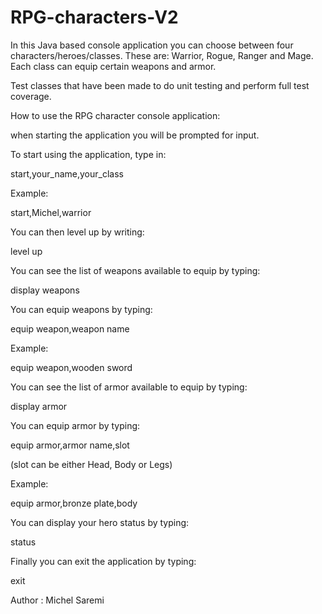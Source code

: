# RPG-characters-V2

In this Java based console application you can choose between four characters/heroes/classes. These are: Warrior, Rogue, Ranger and Mage. Each class can equip certain weapons and armor.

Test classes that have been made to do unit testing and perform full test coverage.

How to use the RPG character console application:

when starting the application you will be prompted for input.

To start using the application, type in:

start,your_name,your_class

Example:

start,Michel,warrior

You can then level up by writing:

level up

You can see the list of weapons available to equip by typing:

display weapons

You can equip weapons by typing:

equip weapon,weapon name

Example:

equip weapon,wooden sword

You can see the list of armor available to equip by typing:

display armor

You can equip armor by typing:

equip armor,armor name,slot

(slot can be either Head, Body or Legs)

Example:

equip armor,bronze plate,body

You can display your hero status by typing:

status

Finally you can exit the application by typing:

exit

Author : Michel Saremi